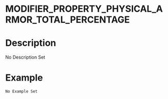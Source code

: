 # MODIFIER_PROPERTY_PHYSICAL_ARMOR_TOTAL_PERCENTAGE
# Description
No Description Set
# Example
```No Example Set```